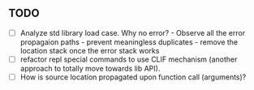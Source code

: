 TODO
----
 * [ ] Analyze std library load case. Why no error?
		- Observe all the error propagaion paths - prevent meaningless duplicates
		- remove the location stack once the error stack works
 * [ ] refactor repl special commands to use CLIF mechanism (another approach to totally move towards lib API).
 * [ ] How is source location propagated upon function call (arguments)?
